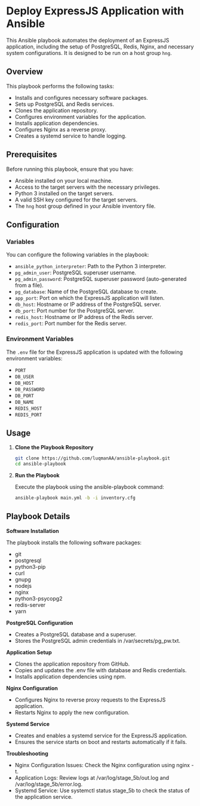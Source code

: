 # Deploy ExpressJS Application with Ansible

This Ansible playbook automates the deployment of an ExpressJS application, including the setup of PostgreSQL, Redis, Nginx, and necessary system configurations. It is designed to be run on a host group `hng`.

## Overview

This playbook performs the following tasks:
- Installs and configures necessary software packages.
- Sets up PostgreSQL and Redis services.
- Clones the application repository.
- Configures environment variables for the application.
- Installs application dependencies.
- Configures Nginx as a reverse proxy.
- Creates a systemd service to handle logging.

## Prerequisites

Before running this playbook, ensure that you have:
- Ansible installed on your local machine.
- Access to the target servers with the necessary privileges.
- Python 3 installed on the target servers.
- A valid SSH key configured for the target servers.
- The `hng` host group defined in your Ansible inventory file.

## Configuration

### Variables

You can configure the following variables in the playbook:

- `ansible_python_interpreter`: Path to the Python 3 interpreter.
- `pg_admin_user`: PostgreSQL superuser username.
- `pg_admin_password`: PostgreSQL superuser password (auto-generated from a file).
- `pg_database`: Name of the PostgreSQL database to create.
- `app_port`: Port on which the ExpressJS application will listen.
- `db_host`: Hostname or IP address of the PostgreSQL server.
- `db_port`: Port number for the PostgreSQL server.
- `redis_host`: Hostname or IP address of the Redis server.
- `redis_port`: Port number for the Redis server.

### Environment Variables

The `.env` file for the ExpressJS application is updated with the following environment variables:
- `PORT`
- `DB_USER`
- `DB_HOST`
- `DB_PASSWORD`
- `DB_PORT`
- `DB_NAME`
- `REDIS_HOST`
- `REDIS_PORT`

## Usage

1. **Clone the Playbook Repository**

   ```bash
   git clone https://github.com/luqmanAA/ansible-playbook.git
   cd ansible-playbook
    ```

2. **Run the Playbook**

    Execute the playbook using the ansible-playbook command:

   ```bash
   ansible-playbook main.yml -b -i inventory.cfg
    ```


## Playbook Details

**Software Installation**

The playbook installs the following software packages:

- git
- postgresql
- python3-pip
- curl
- gnupg
- nodejs
- nginx
- python3-psycopg2
- redis-server
- yarn


**PostgreSQL Configuration**
- Creates a PostgreSQL database and a superuser.
- Stores the PostgreSQL admin credentials in /var/secrets/pg_pw.txt.


**Application Setup**
- Clones the application repository from GitHub.
- Copies and updates the .env file with database and Redis credentials.
- Installs application dependencies using npm.


**Nginx Configuration**
- Configures Nginx to reverse proxy requests to the ExpressJS application.
- Restarts Nginx to apply the new configuration.


**Systemd Service**
- Creates and enables a systemd service for the ExpressJS application.
- Ensures the service starts on boot and restarts automatically if it fails.


**Troubleshooting**
- Nginx Configuration Issues: Check the Nginx configuration using nginx -t.
- Application Logs: Review logs at /var/log/stage_5b/out.log and /var/log/stage_5b/error.log.
- Systemd Service: Use systemctl status stage_5b to check the status of the application service.